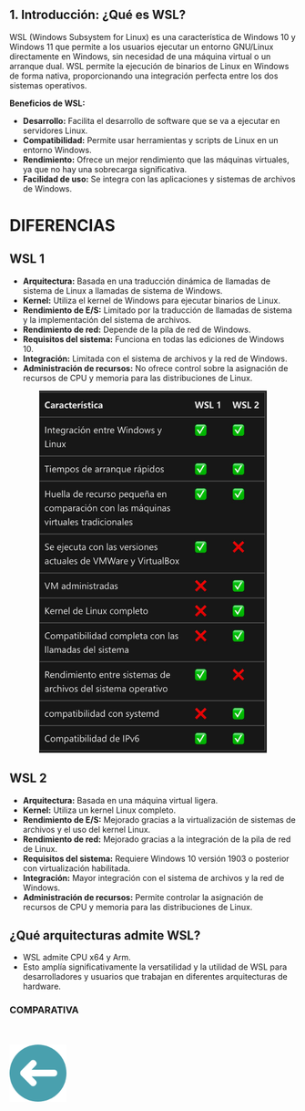 ## 1. Introducción: ¿Qué es WSL?



WSL (Windows Subsystem for Linux) es una característica de Windows 10 y Windows 11 que permite a los usuarios ejecutar un entorno GNU/Linux directamente en Windows, sin necesidad de una máquina virtual o un arranque dual. WSL permite la ejecución de binarios de Linux en Windows de forma nativa, proporcionando una integración perfecta entre los dos sistemas operativos.

**Beneficios de WSL:**
- **Desarrollo:** Facilita el desarrollo de software que se va a ejecutar en servidores Linux.
- **Compatibilidad:** Permite usar herramientas y scripts de Linux en un entorno Windows.
- **Rendimiento:** Ofrece un mejor rendimiento que las máquinas virtuales, ya que no hay una sobrecarga significativa.
- **Facilidad de uso:** Se integra con las aplicaciones y sistemas de archivos de Windows.

# DIFERENCIAS
## WSL 1

- **Arquitectura:** Basada en una traducción dinámica de llamadas de sistema de Linux a llamadas de sistema de Windows.
- **Kernel:** Utiliza el kernel de Windows para ejecutar binarios de Linux.
- **Rendimiento de E/S:** Limitado por la traducción de llamadas de sistema y la implementación del sistema de archivos.
- **Rendimiento de red:** Depende de la pila de red de Windows.
- **Requisitos del sistema:** Funciona en todas las ediciones de Windows 10.
- **Integración:** Limitada con el sistema de archivos y la red de Windows.
- **Administración de recursos:** No ofrece control sobre la asignación de recursos de CPU y memoria para las distribuciones de Linux.


<p align="center">
<img src="img/comparativa.jpeg" alt="compatativr" width="400">
</p>

## WSL 2

- **Arquitectura:** Basada en una máquina virtual ligera.
- **Kernel:** Utiliza un kernel Linux completo.
- **Rendimiento de E/S:** Mejorado gracias a la virtualización de sistemas de archivos y el uso del kernel Linux.
- **Rendimiento de red:** Mejorado gracias a la integración de la pila de red de Linux.
- **Requisitos del sistema:** Requiere Windows 10 versión 1903 o posterior con virtualización habilitada.
- **Integración:** Mayor integración con el sistema de archivos y la red de Windows.
- **Administración de recursos:** Permite controlar la asignación de recursos de CPU y memoria para las distribuciones de Linux.

## ¿Qué arquitecturas admite WSL?

- WSL admite CPU x64 y Arm.
- Esto amplía significativamente la versatilidad y la utilidad de WSL para desarrolladores y usuarios que trabajan en diferentes arquitecturas de hardware.

### COMPARATIVA

<br>
<br>
<a href="README.md"><img src="img/arrow.png" alt="Volver al README" width="100"></a>
